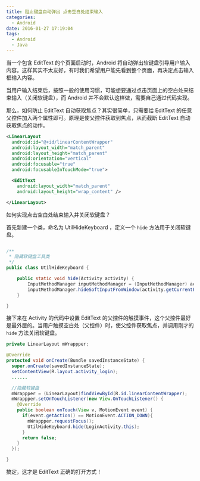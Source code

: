 ```yaml
---
title: 阻止键盘自动弹出 点击空白处结束输入
categories:
  - Android
date: 2016-01-27 17:19:04
tags:
  - Android
  - Java
---
```


当一个包含 EditText 的个页面启动时，Android 将自动弹出软键盘引导用户输入内容。这样其实不太友好，有时我们希望用户能先看到整个页面，再决定点击输入框输入内容。

<!-- more -->

当用户输入结束后，按照一般的使用习惯，可能想要通过点击页面上的空白处来结束输入（关闭软键盘），而 Android 并不会默认这样做，需要自己通过代码实现。

那么，如何防止 EditText 自动获取焦点？其实很简单，只需要给 EditText 的任意父控件加入两个属性即可。原理是使父控件获取到焦点，从而截断 EditText 自动获取焦点的动作。

``` xml
<LinearLayout
  android:id="@+id/linearContentWrapper"
  android:layout_width="match_parent"
  android:layout_height="match_parent"
  android:orientation="vertical"
  android:focusable="true"
  android:focusableInTouchMode="true">

  <EditText
    android:layout_width="match_parent"
    android:layout_height="wrap_content" />

</LinearLayout>
```

如何实现点击空白处结束输入并关闭软键盘？

首先新建一个类，命名为 UtilHideKeyboard ，定义一个 `hide` 方法用于关闭软键盘。

``` java

/**
 * 隐藏软键盘工具类
 */
public class UtilHideKeyboard {

	public static void hide(Activity activity) {
		InputMethodManager inputMethodManager = (InputMethodManager) activity.getSystemService(Activity.INPUT_METHOD_SERVICE);
		inputMethodManager.hideSoftInputFromWindow(activity.getCurrentFocus().getWindowToken(), 0);
	}

}
```

接下来在 Activity 的代码中设置 EditText 的父控件的触摸事件，这个父控件最好是最外层的。当用户触摸空白处（父控件）时，使父控件获取焦点，并调用刚才的 `hide` 方法关闭软键盘。

``` java
private LinearLayout mWrappper;

@Override
protected void onCreate(Bundle savedInstanceState) {
  super.onCreate(savedInstanceState);
  setContentView(R.layout.activity_login);
  ......

  //隐藏软键盘
  mWrappper = (LinearLayout)findViewById(R.id.linearContentWrapper);
  mWrappper.setOnTouchListener(new View.OnTouchListener() {
    @Override
    public boolean onTouch(View v, MotionEvent event) {
      if(event.getAction() == MotionEvent.ACTION_DOWN){
        mWrappper.requestFocus();
        UtilHideKeyboard.hide(LoginActivity.this);
      }
      return false;
    }
  });

}
```

搞定，这才是 EditText 正确的打开方式！